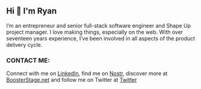 ## Hi 👋 I'm Ryan

I’m an entrepreneur and senior full-stack software engineer and Shape Up project manager. I love making things, especially on the web. With over seventeen years experience, I’ve been involved in all aspects of the product delivery cycle.

### CONTACT ME:
Connect with me on [LinkedIn](https://linkedin.com/in/heneise), find me on [Nostr](https://iris.to/ryenski@satstream.me), discover more at  [BoosterStage.net](https://boosterstage.net) and follow me on Twitter at [Twitter](https://twitter.com/Booster_Stage)



